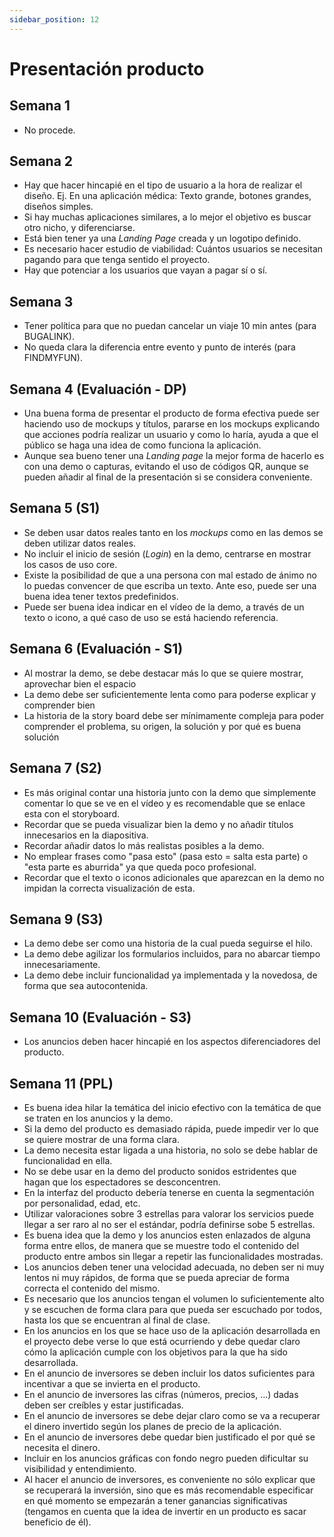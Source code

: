 ```yaml
---
sidebar_position: 12
---
```


# Presentación producto

## Semana 1

- No procede.

## Semana 2

- Hay que hacer hincapié en el tipo de usuario a la hora de realizar el diseño. Ej. En una aplicación médica: Texto grande, botones grandes, diseños simples.
- Si hay muchas aplicaciones similares, a lo mejor el objetivo es buscar otro nicho, y diferenciarse.
- Está bien tener ya una *Landing Page* creada y un logotipo definido. 
- Es necesario hacer estudio de viabilidad: Cuántos usuarios se necesitan pagando para que tenga sentido el proyecto.
- Hay que potenciar a los usuarios que vayan a pagar sí o sí.

## Semana 3

- Tener política para que no puedan cancelar un viaje 10 min antes (para BUGALINK).
- No queda clara la diferencia entre evento y punto de interés (para FINDMYFUN).

## Semana 4 (Evaluación - DP)

- Una buena forma de presentar el producto de forma efectiva puede ser haciendo uso de mockups y títulos, pararse en los mockups explicando que acciones podría realizar un usuario y como lo haría, ayuda a que el público se haga una idea de como funciona la aplicación.
- Aunque sea bueno tener una *Landing page* la mejor forma de hacerlo es con una demo o capturas, evitando el uso de códigos QR, aunque se pueden añadir al final de la presentación si se considera conveniente.

## Semana 5 (S1)

- Se deben usar datos reales tanto en los *mockups* como en las demos se deben utilizar datos reales.
- No incluir el inicio de sesión (*Login*) en la demo, centrarse en mostrar los casos de uso core.
- Existe la posibilidad de que a una persona con mal estado de ánimo no lo puedas convencer de que escriba un texto. Ante eso, puede ser una buena idea tener textos predefinidos.
- Puede ser buena idea indicar en el vídeo de la demo, a través de un texto o icono, a qué caso de uso se está haciendo referencia.

## Semana 6 (Evaluación - S1)

- Al mostrar la demo, se debe destacar más lo que se quiere mostrar, aprovechar bien el espacio
- La demo debe ser suficientemente lenta como para poderse explicar y comprender bien
- La historia de la story board debe ser mínimamente compleja para poder comprender el problema, su origen, la solución y por qué es buena solución

## Semana 7 (S2)

- Es más original contar una historia junto con la demo que simplemente comentar lo que se ve en el vídeo y es recomendable que se enlace esta con el storyboard.
- Recordar que se pueda visualizar bien la demo y no añadir títulos innecesarios en la diapositiva.
- Recordar añadir datos lo más realistas posibles a la demo.
- No emplear frases como "pasa esto" (pasa esto = salta esta parte) o "esta parte es aburrida" ya que queda poco profesional.
- Recordar que el texto o iconos adicionales que aparezcan en la demo no impidan la correcta visualización de esta.

## Semana 9 (S3) 

- La demo debe ser como una historia de la cual pueda seguirse el hilo.
- La demo debe agilizar los formularios incluidos, para no abarcar tiempo innecesariamente.
- La demo debe incluir funcionalidad ya implementada y la novedosa, de forma que sea autocontenida.

## Semana 10 (Evaluación - S3)

- Los anuncios deben hacer hincapié en los aspectos diferenciadores del producto.

## Semana 11 (PPL)

- Es buena idea hilar la temática del inicio efectivo con la temática de que se traten en los anuncios y la demo.
- Si la demo del producto es demasiado rápida, puede impedir ver lo que se quiere mostrar de una forma clara.
- La demo necesita estar ligada a una historia, no solo se debe hablar de funcionalidad en ella.
- No se debe usar en la demo del producto sonidos estridentes que hagan que los espectadores se desconcentren.
- En la interfaz del producto debería tenerse en cuenta la segmentación por personalidad, edad, etc.
- Utilizar valoraciones sobre 3 estrellas para valorar los servicios puede llegar a ser raro al no ser el estándar, podría definirse sobe 5 estrellas.
- Es buena idea que la demo y los anuncios esten enlazados de alguna forma entre ellos, de manera que se muestre todo el contenido del producto entre ambos sin llegar a repetir las funcionalidades mostradas.
- Los anuncios deben tener una velocidad adecuada, no deben ser ni muy lentos ni muy rápidos, de forma que se pueda apreciar de forma correcta el contenido del mismo.
- Es necesario que los anuncios tengan el volumen lo suficientemente alto y se escuchen de forma clara para que pueda ser escuchado por todos, hasta los que se encuentran al final de clase.
- En los anuncios en los que se hace uso de la aplicación desarrollada en el proyecto debe verse lo que está ocurriendo y debe quedar claro cómo la aplicación cumple con los objetivos para la que ha sido desarrollada.
- En el anuncio de inversores se deben incluir los datos suficientes para incentivar a que se invierta en el producto.
- En el anuncio de inversores las cifras (números, precios, ...) dadas deben ser creíbles y estar justificadas.
- En el anuncio de inversores se debe dejar claro como se va a recuperar el dinero invertido según los planes de precio de la aplicación. 
- En el anuncio de inversores debe quedar bien justificado el por qué se necesita el dinero.
- Incluir en los anuncios gráficas con fondo negro pueden dificultar su visibilidad y entendimiento.
- Al hacer el anuncio de inversores, es conveniente no sólo explicar que se recuperará la inversión, sino que es más recomendable especificar en qué momento se empezarán a tener ganancias significativas (tengamos en cuenta que la idea de invertir en un producto es sacar beneficio de él).